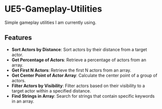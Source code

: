 # UE5-Gameplay-Utilities
 
Simple gameplay utilities I am currently using.

## Features
- **Sort Actors by Distance**: Sort actors by their distance from a target actor.
- **Get Percentage of Actors**: Retrieve a percentage of actors from an array.
- **Get First N Actors**: Retrieve the first N actors from an array.
- **Get Center Point of Actor Array**: Calculate the center point of a group of actors.
- **Filter Actors by Visibility**: Filter actors based on their visibility to a target actor within a specified distance.
- **Find Strings in Array**: Search for strings that contain specific keywords in an array.